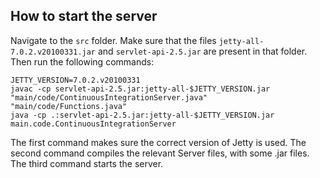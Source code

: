 ## How to start the server

Navigate to the `src` folder. Make sure that the files `jetty-all-7.0.2.v20100331.jar` and `servlet-api-2.5.jar` are present in that folder. Then run the following commands:
```
JETTY_VERSION=7.0.2.v20100331
javac -cp servlet-api-2.5.jar:jetty-all-$JETTY_VERSION.jar "main/code/ContinuousIntegrationServer.java" "main/code/Functions.java"
java -cp .:servlet-api-2.5.jar:jetty-all-$JETTY_VERSION.jar main.code.ContinuousIntegrationServer
```

The first command makes sure the correct version of Jetty is used. The second command compiles the relevant Server files, with some .jar files. The third command starts the server.